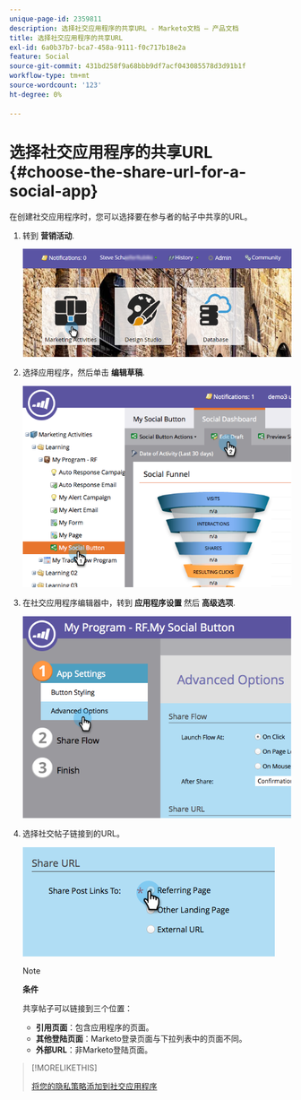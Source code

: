 ```yaml
---
unique-page-id: 2359811
description: 选择社交应用程序的共享URL - Marketo文档 — 产品文档
title: 选择社交应用程序的共享URL
exl-id: 6a0b37b7-bca7-458a-9111-f0c717b18e2a
feature: Social
source-git-commit: 431bd258f9a68bbb9df7acf043085578d3d91b1f
workflow-type: tm+mt
source-wordcount: '123'
ht-degree: 0%

---
```


# 选择社交应用程序的共享URL {#choose-the-share-url-for-a-social-app}

在创建社交应用程序时，您可以选择要在参与者的帖子中共享的URL。

1. 转到 **营销活动**.

   ![](assets/login-marketing-activities-1.png)

1. 选择应用程序，然后单击 **编辑草稿**.

   ![](assets/image2015-4-21-11-3a12-3a12.png)

1. 在社交应用程序编辑器中，转到 **应用程序设置** 然后 **高级选项**.

   ![](assets/image2015-4-21-11-3a14-3a46.png)

1. 选择社交帖子链接到的URL。

   ![](assets/image2015-4-21-11-3a15-3a26.png)

   >[!NOTE]
   >
   >**条件**
   >
   >共享帖子可以链接到三个位置：
   >
   >* **引用页面**：包含应用程序的页面。
   >* **其他登陆页面**：Marketo登录页面与下拉列表中的页面不同。
   >* **外部URL**：非Marketo登陆页面。

>[!MORELIKETHIS]
>
>[将您的隐私策略添加到社交应用程序](/help/marketo/product-docs/demand-generation/social/social-functions/add-your-privacy-policy-to-a-social-app.md)
